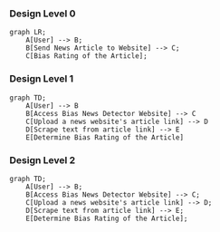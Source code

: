 ### Design Level 0

```mermaid
graph LR;
    A[User] --> B;
    B[Send News Article to Website] --> C;
    C[Bias Rating of the Article];
```

### Design Level 1

```mermaid
graph TD;
    A[User] --> B
    B[Access Bias News Detector Website] --> C
    C[Upload a news website's article link] --> D
    D[Scrape text from article link] --> E
    E[Determine Bias Rating of the Article]
```

### Design Level 2

```mermaid
graph TD;
    A[User] --> B;
    B[Access Bias News Detector Website] --> C;
    C[Upload a news website's article link] --> D;
    D[Scrape text from article link] --> E;
    E[Determine Bias Rating of the Article];
```
